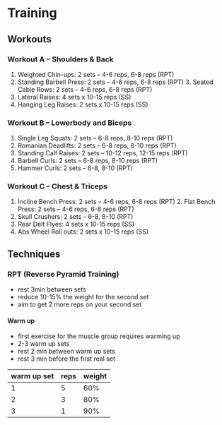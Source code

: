 # Training

## Workouts

### Workout A – Shoulders & Back

1. Weighted Chin-ups: 2 sets – 4-6 reps, 6-8 reps (RPT)
2. Standing Barbell Press: 2 sets – 4-6 reps, 6-8 reps (RPT) 3. Seated Cable Rows: 2 sets – 4-6 reps, 6-8 reps (RPT)
4. Lateral Raises: 4 sets x 10-15 reps (SS)
5. Hanging Leg Raises: 2 sets x 10-15 reps (SS)

### Workout B – Lowerbody and Biceps
1. Single Leg Squats: 2 sets – 6-8 reps, 8-10 reps (RPT)
2. Romanian Deadlifts: 2 sets – 6-8 reps, 8-10 reps (RPT)
3. Standing Calf Raises: 2 sets – 10-12 reps, 12-15 reps
(RPT)
4. Barbell Curls: 2 sets – 6-8 reps, 8-10 reps (RPT)
5. Hammer Curls: 2 sets – 6-8, 8-10 (RPT)

### Workout C – Chest & Triceps

1. Incline Bench Press: 2 sets – 4-6 reps, 6-8 reps (RPT) 2. Flat Bench Press: 2 sets – 4-6 reps, 6-8 reps (RPT)
3. Skull Crushers: 2 sets – 6-8, 8-10 (RPT)
4. Rear Delt Flyes: 4 sets x 10-15 reps (SS)
5. Abs Wheel Roll outs: 2 sets x 10-15 reps (SS)


## Techniques

### RPT (Reverse Pyramid Training)

- rest 3min between sets
- reduce 10-15% the weight for the second set
- aim to get 2 more reps on your second set

#### Warm up

- first exercise for the muscle group requires warming up
- 2-3 warm up sets
- rest 2 min between warm up sets
- rest 3 min before the first real set

warm up set | reps | weight
-- | -- | --
1 | 5 | 60%
2 | 3 | 80%
3 | 1 | 90%

